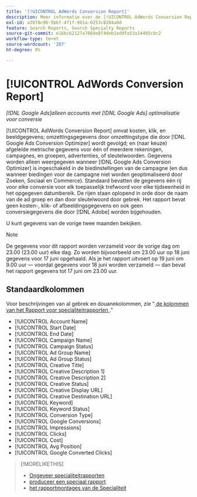```yaml
---
title: '[!UICONTROL AdWords Conversion Report]'
description: Meer informatie over de [!UICONTROL AdWords Conversion Report] .
exl-id: a3970c96-5b6f-4f1f-981a-0253c8204a0d
feature: Search Reports, Search Specialty Reports
source-git-commit: e16bc62127a708de8f4deb1eddfa53a14405cbc2
workflow-type: tm+mt
source-wordcount: '207'
ht-degree: 0%

---
```


# [!UICONTROL AdWords Conversion Report]

*[!DNL Google Ads]alleen accounts met [!DNL Google Ads] optimalisatie voor conversie*

[!UICONTROL AdWords Conversion Report] omvat kosten, klik, en beeldgegevens; omzettingsgegevens door omzettingstype die door [!DNL Google Ads Conversion Optimizer] wordt gevolgd; en (naar keuze) afgeleide metrische gegevens voor één of meerdere rekeningen, campagnes, en groepen, advertenties, of sleutelwoorden. Gegevens worden alleen weergegeven wanneer [!DNL Google Ads Conversion Optimizer] is ingeschakeld in de biedinstellingen van de campagne (en dus wanneer biedingen voor de campagne niet worden geoptimaliseerd door Zoeken, Sociaal en Commerce). Standaard bevatten de gegevens één rij voor elke conversie voor elk toepasselijk trefwoord voor elke tijdseenheid in het opgegeven datumbereik. De rijen staan oplopend in orde door de naam van de ad groep en dan door sleutelwoord door gebrek. Het rapport bevat geen kosten-, klik- of afbeeldingsgegevens en ook geen conversiegegevens die door [!DNL Adobe] worden bijgehouden.

U kunt gegevens van de vorige twee maanden bekijken.

>[!NOTE]
>
>De gegevens voor dit rapport worden verzameld voor de vorige dag om 23.00 (23.00 uur) elke dag. Zo worden bijvoorbeeld om 23.00 uur op 18 juni gegevens voor 17 juni opgehaald. Als je het rapport uitvoert op 19 juni om 9.00 uur — voordat gegevens voor 18 juni worden verzameld — dan bevat het rapport gegevens tot 17 juni om 23.00 uur.

## Standaardkolommen

Voor beschrijvingen van al gebrek en douanekolommen, zie &quot;[ de kolommen van het Rapport voor specialiteitrapporten ](specialty-report-columns.md).&quot;

* [!UICONTROL Account Name]
* [!UICONTROL Start Date]
* [!UICONTROL End Date]
* [!UICONTROL Campaign Name]
* [!UICONTROL Campaign Status]
* [!UICONTROL Ad Group Name]
* [!UICONTROL Ad Group Status]
* [!UICONTROL Creative Title]
* [!UICONTROL Creative Description 1]
* [!UICONTROL Creative Description 2]
* [!UICONTROL Creative Status]
* [!UICONTROL Creative Display URL]
* [!UICONTROL Creative Destination URL]
* [!UICONTROL Keyword]
* [!UICONTROL Keyword Status]
* [!UICONTROL Conversion Type]
* [!UICONTROL Google Conversions]
* [!UICONTROL Impressions]
* [!UICONTROL Clicks]
* [!UICONTROL Cost]
* [!UICONTROL Avg Position]
* [!UICONTROL Google Converted Clicks]

>[!MORELIKETHIS]
>
>* [ Ongeveer specialiteitrapporten ](specialty-report-about.md)
>* [ produceer een speciaal rapport ](specialty-report-generate.md)
>* [ het rapportmontages van de Specialiteit ](specialty-report-settings.md)

